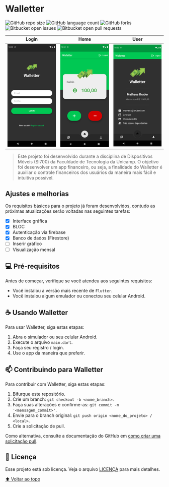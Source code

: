 # Walletter

<!---Esses são exemplos. Veja https://shields.io para outras pessoas ou para personalizar este conjunto de escudos. Você pode querer incluir dependências, status do projeto e informações de licença aqui--->

![GitHub repo size](https://img.shields.io/github/repo-size/matheuspercario/walletter_flutter?style=for-the-badge)
![GitHub language count](https://img.shields.io/github/languages/count/matheuspercario/walletter_flutter?style=for-the-badge)
![GitHub forks](https://img.shields.io/github/forks/matheuspercario/walletter_flutter?style=for-the-badge)
![Bitbucket open issues](https://img.shields.io/bitbucket/issues/matheuspercario/walletter_flutter?style=for-the-badge)
![Bitbucket open pull requests](https://img.shields.io/bitbucket/pr-raw/matheuspercario/walletter_flutter?style=for-the-badge)

| Login | Home | User |
| ------------------- | ------------------- | ------------------- |
| <img src="static/images/walletter-login.png" width="200" alt="imagem login"> | <img src="static/images/walletter-home.png" width="200" alt="imagem home"> | <img src="static/images/walletter-user.png" width="200" alt="imagem user"> |

> Este projeto foi desenvolvido durante a disciplina de Dispositivos Móveis (SI700) da Faculdade de Tecnologia da Unicamp. O objetivo foi desenvolver um app financeiro, ou seja, a finalidade do Walletter é auxiliar o controle financeiros dos usuários da maneira mais fácil e intuitiva possível.

## Ajustes e melhorias

Os requisitos básicos para o projeto já foram desenvolvidos, contudo as próximas atualizações serão voltadas nas seguintes tarefas:

- [x] Interface gráfica
- [x] BLOC
- [x] Autenticação via firebase
- [x] Banco de dados (Firestore)
- [ ] Inserir gráfico
- [ ] Visualização mensal

## 💻 Pré-requisitos

Antes de começar, verifique se você atendeu aos seguintes requisitos:
<!--- Estes são apenas requisitos de exemplo. Adicionar, duplicar ou remover conforme necessário --->
- Você instalou a versão mais recente de `Flutter`.
- Você instalou algum emulador ou conectou seu celular Android.

## ☕ Usando Walletter

Para usar Walletter, siga estas etapas:

1. Abra o simulador ou seu celular Android.
2. Execute o arquivo `main.dart`.
3. Faça seu registro / login.
4. Use o app da maneira que preferir.

## 📫 Contribuindo para Walletter
<!---Se o seu README for longo ou se você tiver algum processo ou etapas específicas que deseja que os contribuidores sigam, considere a criação de um arquivo CONTRIBUTING.md separado--->
Para contribuir com Walletter, siga estas etapas:

1. Bifurque este repositório.
2. Crie um branch: `git checkout -b <nome_branch>`.
3. Faça suas alterações e confirme-as: `git commit -m '<mensagem_commit>'`.
4. Envie para o branch original: `git push origin <nome_do_projeto> / <local>`.
5. Crie a solicitação de pull.

Como alternativa, consulte a documentação do GitHub em [como criar uma solicitação pull](https://help.github.com/en/github/collaborating-with-issues-and-pull-requests/creating-a-pull-request).

## 📝 Licença

Esse projeto está sob licença. Veja o arquivo [LICENÇA](LICENSE) para mais detalhes.

[⬆ Voltar ao topo](#Walletter)<br>
